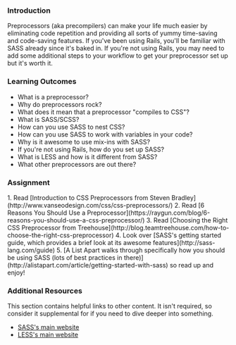 ### Introduction
Preprocessors (aka precompilers) can make your life much easier by eliminating code repetition and providing all sorts of yummy time-saving and code-saving features.  If you've been using Rails, you'll be familiar with SASS already since it's baked in.  If you're not using Rails, you may need to add some additional steps to your workflow to get your preprocessor set up but it's worth it.

### Learning Outcomes

* What is a preprocessor?
* Why do preprocessors rock?
* What does it mean that a preprocessor "compiles to CSS"?
* What is SASS/SCSS?
* How can you use SASS to nest CSS?
* How can you use SASS to work with variables in your code?
* Why is it awesome to use mix-ins with SASS?
* If you're not using Rails, how do you set up SASS?
* What is LESS and how is it different from SASS?
* What other preprocessors are out there?

### Assignment

<div class="lesson-content__panel" markdown="1">
1. Read [Introduction to CSS Preprocessors from Steven Bradley](http://www.vanseodesign.com/css/css-preprocessors/)
2. Read [6 Reasons You Should Use a Preprocessor](https://raygun.com/blog/6-reasons-you-should-use-a-css-preprocessor/)
3. Read [Choosing the Right CSS Preprocessor from Treehouse](http://blog.teamtreehouse.com/how-to-choose-the-right-css-preprocessor)
4. Look over [SASS's getting started guide, which provides a brief look at its awesome features](http://sass-lang.com/guide)
5. [A List Apart walks through specifically how you should be using SASS (lots of best practices in there)](http://alistapart.com/article/getting-started-with-sass) so read up and enjoy!
</div>

### Additional Resources
This section contains helpful links to other content. It isn't required, so consider it supplemental for if you need to dive deeper into something.

* [SASS's main website](http://sass-lang.com/)
* [LESS's main website](http://www.lesscss.org/)
